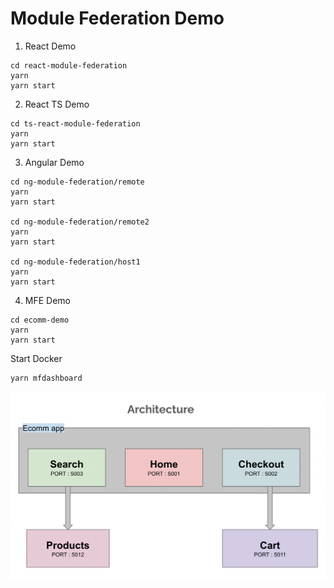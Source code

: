 # Module Federation Demo

1. React Demo
```console
cd react-module-federation
yarn
yarn start
```
2. React TS Demo
```console
cd ts-react-module-federation
yarn
yarn start
```
3. Angular Demo
```console
cd ng-module-federation/remote
yarn
yarn start

cd ng-module-federation/remote2
yarn
yarn start

cd ng-module-federation/host1
yarn
yarn start
```
4. MFE Demo
```console
cd ecomm-demo
yarn
yarn start
```

Start Docker
```console
yarn mfdashboard
```

![Architecture](./ecomm-demo/MFE-Arch.png "Text to show on mouseover")

